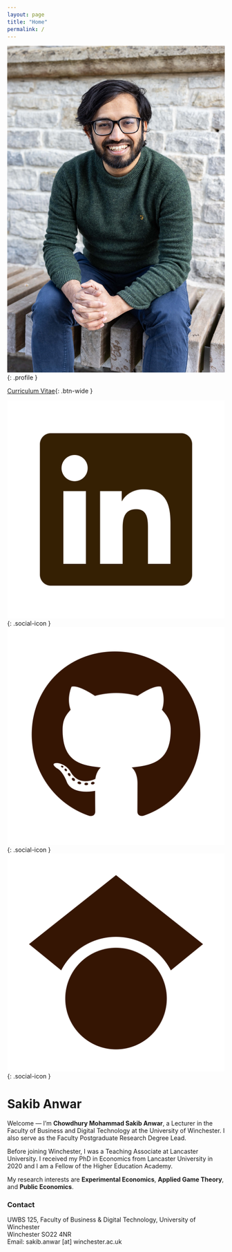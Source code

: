 ```yaml
---
layout: page
title: "Home"
permalink: /
---
```


<div class="home-left" markdown="1">

![My photo](/assets/images/profile.jpg){: .profile }

[Curriculum Vitae](/cv/){: .btn-wide }

[![LinkedIn](/assets/icons/linkedin-icon.svg)](https://www.linkedin.com/in/chowdhurymohammad/){: .social-icon }
[![GitHub](/assets/icons/github-icon.svg)]([https://github.com/your-username](https://github.com/sakibanwar)){: .social-icon }
[![Google Scholar](/assets/icons/google-scholar-icon.svg)](https://scholar.google.co.uk/citations?user=p0SY6_IAAAAJ&hl=en){: .social-icon }
</div>

# Sakib Anwar

Welcome — I’m **Chowdhury Mohammad Sakib Anwar**, a Lecturer in the Faculty of
Business and Digital Technology at the University of Winchester. I also serve as
the Faculty Postgraduate Research Degree Lead.

Before joining Winchester, I was a Teaching Associate at Lancaster University. I
received my PhD in Economics from Lancaster University in 2020 and I am a Fellow
of the Higher Education Academy.

My research interests are **Experimental Economics**, **Applied Game Theory**, and
**Public Economics**.

### Contact

UWBS 125, Faculty of Business & Digital Technology, University of Winchester  
Winchester SO22 4NR  
Email: sakib.anwar [at] winchester.ac.uk
